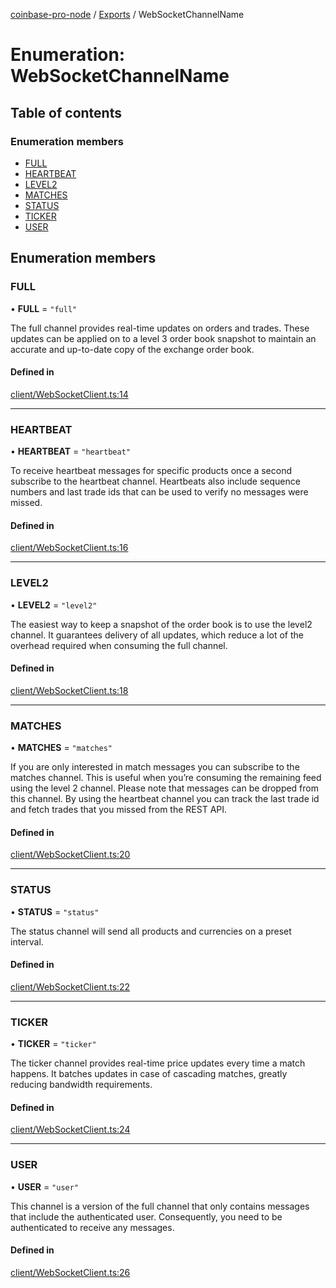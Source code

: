 [coinbase-pro-node](../README.md) / [Exports](../modules.md) / WebSocketChannelName

# Enumeration: WebSocketChannelName

## Table of contents

### Enumeration members

- [FULL](WebSocketChannelName.md#full)
- [HEARTBEAT](WebSocketChannelName.md#heartbeat)
- [LEVEL2](WebSocketChannelName.md#level2)
- [MATCHES](WebSocketChannelName.md#matches)
- [STATUS](WebSocketChannelName.md#status)
- [TICKER](WebSocketChannelName.md#ticker)
- [USER](WebSocketChannelName.md#user)

## Enumeration members

### FULL

• **FULL** = `"full"`

The full channel provides real-time updates on orders and trades. These updates can be applied on to a level 3 order book snapshot to maintain an accurate and up-to-date copy of the exchange order book.

#### Defined in

[client/WebSocketClient.ts:14](https://github.com/bennycode/coinbase-pro-node/blob/48475f6/src/client/WebSocketClient.ts#L14)

---

### HEARTBEAT

• **HEARTBEAT** = `"heartbeat"`

To receive heartbeat messages for specific products once a second subscribe to the heartbeat channel. Heartbeats also include sequence numbers and last trade ids that can be used to verify no messages were missed.

#### Defined in

[client/WebSocketClient.ts:16](https://github.com/bennycode/coinbase-pro-node/blob/48475f6/src/client/WebSocketClient.ts#L16)

---

### LEVEL2

• **LEVEL2** = `"level2"`

The easiest way to keep a snapshot of the order book is to use the level2 channel. It guarantees delivery of all updates, which reduce a lot of the overhead required when consuming the full channel.

#### Defined in

[client/WebSocketClient.ts:18](https://github.com/bennycode/coinbase-pro-node/blob/48475f6/src/client/WebSocketClient.ts#L18)

---

### MATCHES

• **MATCHES** = `"matches"`

If you are only interested in match messages you can subscribe to the matches channel. This is useful when you’re consuming the remaining feed using the level 2 channel. Please note that messages can be dropped from this channel. By using the heartbeat channel you can track the last trade id and fetch trades that you missed from the REST API.

#### Defined in

[client/WebSocketClient.ts:20](https://github.com/bennycode/coinbase-pro-node/blob/48475f6/src/client/WebSocketClient.ts#L20)

---

### STATUS

• **STATUS** = `"status"`

The status channel will send all products and currencies on a preset interval.

#### Defined in

[client/WebSocketClient.ts:22](https://github.com/bennycode/coinbase-pro-node/blob/48475f6/src/client/WebSocketClient.ts#L22)

---

### TICKER

• **TICKER** = `"ticker"`

The ticker channel provides real-time price updates every time a match happens. It batches updates in case of cascading matches, greatly reducing bandwidth requirements.

#### Defined in

[client/WebSocketClient.ts:24](https://github.com/bennycode/coinbase-pro-node/blob/48475f6/src/client/WebSocketClient.ts#L24)

---

### USER

• **USER** = `"user"`

This channel is a version of the full channel that only contains messages that include the authenticated user. Consequently, you need to be authenticated to receive any messages.

#### Defined in

[client/WebSocketClient.ts:26](https://github.com/bennycode/coinbase-pro-node/blob/48475f6/src/client/WebSocketClient.ts#L26)
